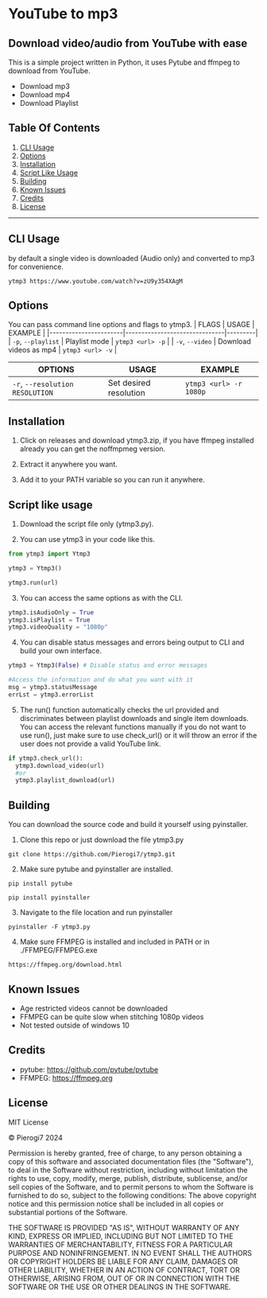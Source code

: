 # YouTube to mp3


## Download video/audio from YouTube with ease

This is a simple project written in Python, it uses Pytube and ffmpeg
to download from YouTube.

* Download mp3
* Download mp4
* Download Playlist

## Table Of Contents
1.  [CLI Usage](#cli-usage)
2.  [Options](#Options)
3.  [Installation](#installation)
4.  [Script Like Usage](#script-like-usage)
5.  [Building](#building)
6.  [Known Issues](#known-issues)
7.  [Credits](#credits)
8.  [License](#license)
---

## CLI Usage
by default a single video is downloaded (Audio only) and converted to mp3 for convenience.
```
ytmp3 https://www.youtube.com/watch?v=zU9y354XAgM
```

## Options
You can pass command line options and flags to ytmp3.
| FLAGS               | USAGE                         | EXAMPLE |
|-----------------------|-------------------------------|---------|
| `-p`, `--playlist`    | Playlist mode                 | `ytmp3 <url> -p` |
| `-v`, `--video`       | Download videos as mp4        | `ytmp3 <url> -v` |


| OPTIONS                 | USAGE                         | EXAMPLE |
|-----------------------|-------------------------------|---------|
| `-r`, `--resolution RESOLUTION`  | Set desired resolution        | `ytmp3 <url> -r 1080p` |

## Installation
1. Click on releases and download ytmp3.zip, if you have ffmpeg installed already
you can get the noffmpmeg version.

2. Extract it anywhere you want.

3. Add it to your PATH variable so you can run it anywhere.

## Script like usage

1. Download the script file only (ytmp3.py).

2. You can use ytmp3 in your code like this.
```Python
from ytmp3 import Ytmp3

ytmp3 = Ytmp3()

ytmp3.run(url)
```

3. You can access the same options as with the CLI.
```Python
ytmp3.isAudioOnly = True
ytmp3.isPlaylist = True
ytmp3.videoQuality = "1080p"
```

4. You can disable status messages and errors being output to CLI and build
your own interface.
```Python
ytmp3 = Ytmp3(False) # Disable status and error messages

#Access the information and do what you want with it
msg = ytmp3.statusMessage
errLst = ytmp3.errorList
```

5. The run() function automatically checks the url provided and discriminates between
playlist downloads and single item downloads. You can access the relevant functions
manually if you do not want to use run(), just make sure to use check_url() or it
will throw an error if the user does not provide a valid YouTube link.
```Python
if ytmp3.check_url():
  ytmp3.download_video(url)
  #or
  ytmp3.playlist_download(url)
```

## Building
You can download the source code and build it yourself using pyinstaller.

1. Clone this repo or just download the file ytmp3.py
```
git clone https://github.com/Pierogi7/ytmp3.git
```
2. Make sure pytube and pyinstaller are installed.
```
pip install pytube
```
```
pip install pyinstaller
```
3. Navigate to the file location and run pyinstaller
```
pyinstaller -F ytmp3.py
```
4. Make sure FFMPEG is installed and included in PATH or in ./FFMPEG/FFMPEG.exe
```
https://ffmpeg.org/download.html
```
## Known Issues

* Age restricted videos cannot be downloaded
* FFMPEG can be quite slow when stitching 1080p videos
* Not tested outside of windows 10

## Credits

* pytube: https://github.com/pytube/pytube
* FFMPEG: https://ffmpeg.org

## License
MIT License

© Pierogi7 2024

Permission is hereby granted, free of charge, to any person obtaining a copy of this software and associated documentation files (the "Software"), to deal in the Software without restriction, including without limitation the rights to use, copy, modify, merge, publish, distribute, sublicense, and/or sell copies of the Software, and to permit persons to whom the Software is furnished to do so, subject to the following conditions: The above copyright notice and this permission notice shall be included in all copies or substantial portions of the Software.

THE SOFTWARE IS PROVIDED "AS IS", WITHOUT WARRANTY OF ANY KIND, EXPRESS OR IMPLIED, INCLUDING BUT NOT LIMITED TO THE WARRANTIES OF MERCHANTABILITY, FITNESS FOR A PARTICULAR PURPOSE AND NONINFRINGEMENT. IN NO EVENT SHALL THE AUTHORS OR COPYRIGHT HOLDERS BE LIABLE FOR ANY CLAIM, DAMAGES OR OTHER LIABILITY, WHETHER IN AN ACTION OF CONTRACT, TORT OR OTHERWISE, ARISING FROM, OUT OF OR IN CONNECTION WITH THE SOFTWARE OR THE USE OR OTHER DEALINGS IN THE SOFTWARE.

